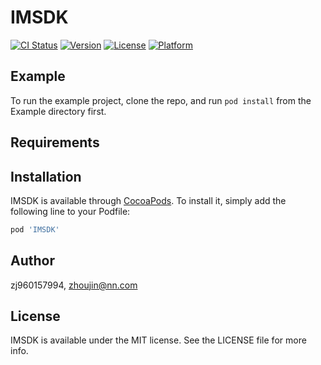 # IMSDK

[![CI Status](https://img.shields.io/travis/zj960157994/IMSDK.svg?style=flat)](https://travis-ci.org/zj960157994/IMSDK)
[![Version](https://img.shields.io/cocoapods/v/IMSDK.svg?style=flat)](https://cocoapods.org/pods/IMSDK)
[![License](https://img.shields.io/cocoapods/l/IMSDK.svg?style=flat)](https://cocoapods.org/pods/IMSDK)
[![Platform](https://img.shields.io/cocoapods/p/IMSDK.svg?style=flat)](https://cocoapods.org/pods/IMSDK)

## Example

To run the example project, clone the repo, and run `pod install` from the Example directory first.

## Requirements

## Installation

IMSDK is available through [CocoaPods](https://cocoapods.org). To install
it, simply add the following line to your Podfile:

```ruby
pod 'IMSDK'
```

## Author

zj960157994, zhoujin@nn.com

## License

IMSDK is available under the MIT license. See the LICENSE file for more info.
